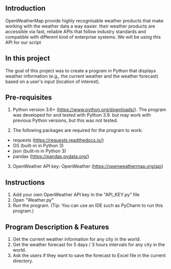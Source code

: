 ## Introduction

OpenWeatherMap provide highly recognisable weather products that make working with the weather data a way easier.
their weather products are accessible via fast, reliable APIs that follow industry standards and compatible with different kind of enterprise systems.
We will be using this API for our script


## In this project

The goal of this project was to create a program in Python that displays weather information (e.g., the current weather and the weather forecast)
based on a user's input (location of interest).


## Pre-requisites

1. Python version 3.6+ (https://www.python.org/downloads/).
The program was developed for and tested with Python 3.9. but may work with previous Python versions, but this was not tested.

2. The following packages are required for the program to work:
- requests (https://requests.readthedocs.io/)
- OS (built-in in Python 3)
- json (built-in in Python 3)
- pandas (https://pandas.pydata.org/)

3. OpenWeather API key:
OpenWeather (https://openweathermap.org/api)


## Instructions

1. Add your own OpenWeather API key in the "API_KEY.py" file
2. Open "Weather.py"
3. Run the program. (Tip: You can use an IDE such as PyCharm to run this program.)


## Program Description & Features

1. Get the current weather information for any city in the world.
2. Get the weather forecast for 5 days / 3 hours intervals for any city in the world.
3. Ask the users if they want to save the forecast to Excel file in the current directory.
